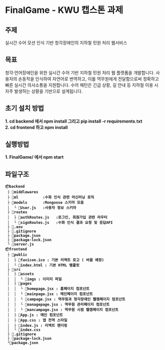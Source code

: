 # FinalGame - KWU 캡스톤 과제

## 주제
실시간 수어 모션 인식 기반 청각장애인의 지하철 민원 처리 웹서비스

## 목표
청각·언어장애인을 위한 실시간 수어 기반 지하철 민원 처리 웹 플랫폼을 개발합니다. 사용자의 손동작을 인식하여 자연어로 번역하고, 이를 역무원에게 전달함으로써 정확하고 빠른 실시간 의사소통을 지원합니다. 수어 패턴은 긴급 상황, 길 안내 등 지하철 이용 시 자주 발생하는 상황을 기반으로 설계됩니다.

## 초기 설치 방법
<strong> 1. cd backend 에서 npm install 그리고 pip install -r requirements.txt </string>
<br>
<strong> 2. cd frontend 하고 npm install </string>

## 실행방법
<strong> 1. FinalGame/ 에서 npm start </string>
   
## 파일구조
```
📦backend
 ├ 📂middlewares 
 ├ 📂ml           :수화 인식 관련 머신러닝 로직
 ├ 📂models       :Mongoose 스키마 모음
 │  └ 📜User.js   :사용자 정보 스키마
 ├ 📂routes              
 │  ├ 📜authRoutes.js   :로그인, 회원가입 관련 라우터
 │  └ 📜signRoutes.js   :수화 인식 결과 요청 및 응답API
 ├ 📜.env                 
 ├ 📜.gitignore           
 ├ 📜package.json         
 ├ 📜package-lock.json    
 └ 📜server.js 
📦frontend  
 ├ 📂public  
 │  ├ 📜favicon.ico : 기본 리액트 로고 ( 바꿀 예정)   
 │  └ 📜index.html : 기본 HTML 템플릿  
 ├ 📂src  
 │  ├ 📂assets   
 │  │  └ 📂imgs : 이미지 파일   
 │  ├ 📂pages  
 │  │  └ 📜homepage.jsx : 홈페이지 컴포넌트 
 │  │  └ 📜mainpage.jsx : 메인페이지 컴포넌트 
 │  │  └ 📜campage.jsx : 역무원과 청각장애인 웹캠페이지 컴포넌트 
 │  │  └ 📜managepage.jsx : 역무원 관리페이지 컴포넌트  
 │  │  └ 📜mancampage.jsx : 역무원 시점 웹캠페이지 컴포넌트 
 │  ├ 📜App.js : 메인 컴포넌트  
 │  ├ 📜App.css : 앱 전역 스타일  
 │  ├ 📜index.js : 리액트 렌더링  
 │  └ 📜index.css 
 ├ 📜.gitignore 
 ├ 📜package-lock.json 
 └📜package.json  
   
